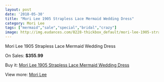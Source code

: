 ```yaml
---
layout: post
date: '2018-05-30'
title: "Mori Lee 1905 Strapless Lace Mermaid Wedding Dress"
category: Mori Lee
tags: ["mermaid","sale","special","bridal","crazy"]
image: http://img.eudances.com/8228-thickbox_default/mori-lee-1905-strapless-lace-mermaid-wedding-dress.jpg
---
```

Mori Lee 1905 Strapless Lace Mermaid Wedding Dress

On Sales: **$355.99**
<a href="https://www.eudances.com/en/mori-lee/2843-mori-lee-1905-strapless-lace-mermaid-wedding-dress.html"><amp-img layout="responsive" width="600" height="600" src="//img.eudances.com/8228-thickbox_default/mori-lee-1905-strapless-lace-mermaid-wedding-dress.jpg" alt="Mori Lee 1905 Strapless Lace Mermaid Wedding Dress 0" /></a>
<a href="https://www.eudances.com/en/mori-lee/2843-mori-lee-1905-strapless-lace-mermaid-wedding-dress.html"><amp-img layout="responsive" width="600" height="600" src="//img.eudances.com/8232-thickbox_default/mori-lee-1905-strapless-lace-mermaid-wedding-dress.jpg" alt="Mori Lee 1905 Strapless Lace Mermaid Wedding Dress 1" /></a>
<a href="https://www.eudances.com/en/mori-lee/2843-mori-lee-1905-strapless-lace-mermaid-wedding-dress.html"><amp-img layout="responsive" width="600" height="600" src="//img.eudances.com/8231-thickbox_default/mori-lee-1905-strapless-lace-mermaid-wedding-dress.jpg" alt="Mori Lee 1905 Strapless Lace Mermaid Wedding Dress 2" /></a>
<a href="https://www.eudances.com/en/mori-lee/2843-mori-lee-1905-strapless-lace-mermaid-wedding-dress.html"><amp-img layout="responsive" width="600" height="600" src="//img.eudances.com/8230-thickbox_default/mori-lee-1905-strapless-lace-mermaid-wedding-dress.jpg" alt="Mori Lee 1905 Strapless Lace Mermaid Wedding Dress 3" /></a>
<a href="https://www.eudances.com/en/mori-lee/2843-mori-lee-1905-strapless-lace-mermaid-wedding-dress.html"><amp-img layout="responsive" width="600" height="600" src="//img.eudances.com/8229-thickbox_default/mori-lee-1905-strapless-lace-mermaid-wedding-dress.jpg" alt="Mori Lee 1905 Strapless Lace Mermaid Wedding Dress 4" /></a>

Buy it: [Mori Lee 1905 Strapless Lace Mermaid Wedding Dress](https://www.eudances.com/en/mori-lee/2843-mori-lee-1905-strapless-lace-mermaid-wedding-dress.html "Mori Lee 1905 Strapless Lace Mermaid Wedding Dress")

View more: [Mori Lee](https://www.eudances.com/en/9-mori-lee "Mori Lee")